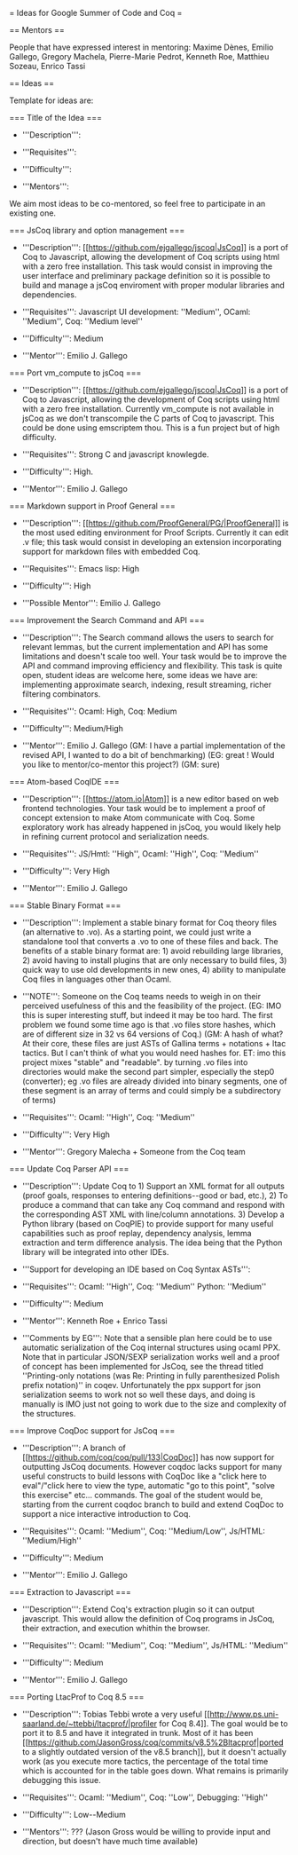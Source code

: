= Ideas for Google Summer of Code and Coq =

== Mentors ==

People that have expressed interest in mentoring: Maxime Dènes, Emilio Gallego, Gregory Machela, Pierre-Marie Pedrot, Kenneth Roe, Matthieu Sozeau, Enrico Tassi

== Ideas ==

Template for ideas are:

=== Title of the Idea ===

* '''Description''':

* '''Requisites''':

* '''Difficulty''':

* '''Mentors''':

We aim most ideas to be co-mentored, so feel free to participate in an existing one.

=== JsCoq library and option management ===

* '''Description''': [[https://github.com/ejgallego/jscoq|JsCoq]] is a port of Coq to Javascript, allowing the development of Coq scripts using html with a zero free installation. This task would consist in improving the user interface and preliminary package definition so it is possible to build and manage a jsCoq enviroment with proper modular libraries and dependencies.

* '''Requisites''': Javascript UI development: ''Medium'', OCaml: ''Medium'', Coq: ''Medium level''

* '''Difficulty''': Medium

* '''Mentor''': Emilio J. Gallego

=== Port vm_compute to jsCoq ===

* '''Description''': [[https://github.com/ejgallego/jscoq|JsCoq]] is a port of Coq to Javascript, allowing the development of Coq scripts using html with a zero free installation. Currently vm_compute is not available in jsCoq as we don't transcompile the C parts of Coq to javascript. This could be done using emscriptem thou. This is a fun project but of high difficulty.

* '''Requisites''': Strong C and javascript knowlegde.

* '''Difficulty''': High.

* '''Mentor''': Emilio J. Gallego

=== Markdown support in Proof General ===

* '''Description''': [[https://github.com/ProofGeneral/PG/|ProofGeneral]] is the most used editing environment for Proof Scripts. Currently it can edit .v file; this task would consist in developing an extension incorporating support for markdown files with embedded Coq.

* '''Requisites''': Emacs lisp: High

* '''Difficulty''': High

* '''Possible Mentor''': Emilio J. Gallego


=== Improvement the Search Command and API ===

* '''Description''': The Search command allows the users to search for relevant lemmas, but the current implementation and API has some limitations and doesn't scale too well. Your task would be to improve the API and command improving efficiency and flexibility. This task is quite open, student ideas are welcome here, some ideas we have are: implementing approximate search, indexing, result streaming, richer filtering combinators.

* '''Requisites''': Ocaml: High, Coq: Medium

* '''Difficulty''': Medium/High

* '''Mentor''': Emilio J. Gallego  (GM: I have a partial implementation of the revised API, I wanted to do a bit of benchmarking) (EG: great ! Would you like to mentor/co-mentor this project?) (GM: sure)


=== Atom-based CoqIDE ===

* '''Description''': [[https://atom.io|Atom]] is a new editor based on web frontend technologies. Your task would be to implement a proof of concept extension to make Atom communicate with Coq. Some exploratory work has already happened in jsCoq, you would likely help in refining current protocol and serialization needs.

* '''Requisites''': JS/Hmtl: ''High'', Ocaml: ''High'', Coq: ''Medium''

* '''Difficulty''': Very High

* '''Mentor''': Emilio J. Gallego

=== Stable Binary Format ===

* '''Description''': Implement a stable binary format for Coq theory files (an alternative to .vo). As a starting point, we could just write a standalone tool that converts a .vo to one of these files and back. The benefits of a stable binary format are: 1) avoid rebuilding large libraries, 2) avoid having to install plugins that are only necessary to build files, 3) quick way to use old developments in new ones, 4) ability to manipulate Coq files in languages other than Ocaml.

* '''NOTE''': Someone on the Coq teams needs to weigh in on their perceived usefulness of this and the feasibility of the project.
     (EG: IMO this is super interesting stuff, but indeed it may be too hard. The first problem we found some time ago is that .vo files store hashes, which are of different size in 32 vs 64 versions of Coq.) (GM: A hash of what? At their core, these files are just ASTs of Gallina terms + notations + ltac tactics. But I can't think of what you would need hashes for. ET: imo this project mixes "stable" and "readable".  by turning .vo files into directories would make the second part simpler, especially the step0 (converter); eg .vo files are already divided into binary segments, one of these segment is an array of terms and could simply be a subdirectory of terms)

* '''Requisites''': Ocaml: ''High'', Coq: ''Medium''

* '''Difficulty''': Very High

* '''Mentor''': Gregory Malecha + Someone from the Coq team

=== Update Coq Parser API ===

* '''Description''': Update Coq to 1) Support an XML format for all outputs (proof goals, responses to entering definitions--good or bad, etc.), 2) To produce a command that can take any Coq command and respond with the corresponding AST XML with line/column annotations.  3)  Develop a Python library (based on CoqPIE) to provide support for many useful capabilities such as proof replay, dependency analysis, lemma extraction and term difference analysis.  The idea being that the Python library will be integrated into other IDEs.

* '''Support for developing an IDE based on Coq Syntax ASTs''':

* '''Requisites''': Ocaml: ''High'', Coq: ''Medium'' Python: ''Medium''

* '''Difficulty''': Medium

* '''Mentor''': Kenneth Roe + Enrico Tassi
* '''Comments by EG''': Note that a sensible plan here could be to use automatic serialization of the Coq internal structures using ocaml PPX. Note that in particular JSON/SEXP serialization works well and a proof of concept has been implemented for JsCoq, see the thread titled ''Printing-only notations (was Re: Printing in fully parenthesized Polish prefix notation)'' in coqev. Unfortunately the ppx support for json serialization seems to work not so well these days, and doing is manually is IMO just not going to work due to the size and complexity of the structures.

=== Improve CoqDoc support for JsCoq ===

* '''Description''': A branch of [[https://github.com/coq/coq/pull/133|CoqDoc]] has now support for outputting JsCoq documents. However coqdoc lacks support for many useful constructs to build lessons with CoqDoc like a "click here to eval"/"click here to view the type, automatic "go to this point", "solve this exercise" etc... commands. The goal of the student would be, starting from the current coqdoc branch to build and extend CoqDoc to support a nice interactive introduction to Coq.

* '''Requisites''': Ocaml: ''Medium'', Coq: ''Medium/Low'', Js/HTML: ''Medium/High''

* '''Difficulty''': Medium

* '''Mentor''': Emilio J. Gallego

=== Extraction to Javascript ===

* '''Description''': Extend Coq's extraction plugin so it can output javascript. This would allow the definition of Coq programs in JsCoq, their extraction, and execution whithin the browser.

* '''Requisites''': Ocaml: ''Medium'', Coq: ''Medium'', Js/HTML: ''Medium''

* '''Difficulty''': Medium

* '''Mentor''': Emilio J. Gallego

=== Porting LtacProf to Coq 8.5 ===

* '''Description''': Tobias Tebbi wrote a very useful [[http://www.ps.uni-saarland.de/~ttebbi/ltacprof/|profiler for Coq 8.4]].  The goal would be to port it to 8.5 and have it integrated in trunk.  Most of it has been [[https://github.com/JasonGross/coq/commits/v8.5%2Bltacprof|ported to a slightly outdated version of the v8.5 branch]], but it doesn't actually work (as you execute more tactics, the percentage of the total time which is accounted for in the table goes down.  What remains is primarily debugging this issue.

* '''Requisites''': Ocaml: ''Medium'', Coq: ''Low'', Debugging: ''High''

* '''Difficulty''': Low--Medium

* '''Mentors''': ??? (Jason Gross would be willing to provide input and direction, but doesn't have much time available)
